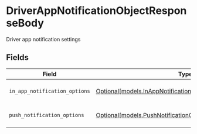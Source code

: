 # DriverAppNotificationObjectResponseBody

Driver app notification settings


## Fields

| Field                                                                                                                  | Type                                                                                                                   | Required                                                                                                               | Description                                                                                                            |
| ---------------------------------------------------------------------------------------------------------------------- | ---------------------------------------------------------------------------------------------------------------------- | ---------------------------------------------------------------------------------------------------------------------- | ---------------------------------------------------------------------------------------------------------------------- |
| `in_app_notification_options`                                                                                          | [Optional[models.InAppNotificationOptionsObjectResponseBody]](../models/inappnotificationoptionsobjectresponsebody.md) | :heavy_minus_sign:                                                                                                     | Options for in-app notifications                                                                                       |
| `push_notification_options`                                                                                            | [Optional[models.PushNotificationOptionsObjectResponseBody]](../models/pushnotificationoptionsobjectresponsebody.md)   | :heavy_minus_sign:                                                                                                     | Options for push notifications                                                                                         |